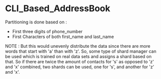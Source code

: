 # CLI_Based_AddressBook

Partitioning is done based on :
* First three digits of phone_number
* First Characters of both first_name and last_name

NOTE : But this would unevenly distribute the data since there are more words that start with 'a' than with 'z'.
So, some type of shard manager can be used which is trained on real data sets and assigns a shard based on that.
So if there are twice the amount of contacts for 's' as opposed to 'z' and 'x' combined, two shards can be used, one for 's', and another for 'z' and 'x'.
